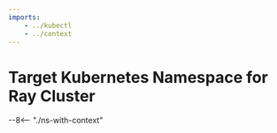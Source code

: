 ```yaml
---
imports:
    - ../kubectl
    - ../context
---
```


# Target Kubernetes Namespace for Ray Cluster

--8<-- "./ns-with-context"

